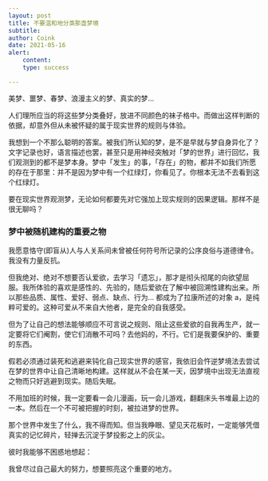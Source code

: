 ```yaml
---
layout: post
title: 不要温和地分类那盏梦境
subtitle: 
author: Coink
date: 2021-05-16
alert: 
    content: 
    type: success

---
```


美梦、噩梦、春梦、浪漫主义的梦、真实的梦...

人们理所应当的将这些梦分类叠好，放进不同颜色的袜子格中。而做出这样判断的依据，却意外但从未被怀疑的属于现实世界的规则与体验。

我想到一个不那么聪明的答案。被我们所认知的梦，是不是早就与梦自身异化了？文字记录也好，语言描述也罢，甚至只是用神经突触对「梦的世界」进行回忆，我们观测到的都不是梦本身。梦中「发生」的事，「存在」的物，都并不如我们所愿的存在于那里：并不是因为梦中有一个红绿灯，你看见了。你根本无法不去看到这个红绿灯。

要在现实世界观测梦，无论如何都要先对它强加上现实规则的因果逻辑。那样不是很无聊吗？

### 梦中被随机建构的重要之物

我愿意恪守(即盲从)人与人关系间未曾被任何符号所记录的公序良俗与道德律令。我没有力量反抗。

但我绝对、绝对不想要否认爱欲，去学习「遗忘」，那才是彻头彻尾的向欲望屈服。我所体验的喜欢是感性的、先验的，随后爱欲在了解中被回溯性建构出来。所以那些品质、属性、爱好、弱点、缺点、行为... 都成为了拉康所述的对象 a，是纯粹可爱的。这种可爱从不来自大他者，是完全的自我感受。

但为了让自己的想法能够顺应不可言说之规则、阻止这些爱欲的自我再生产，就一定要将它们阉割，使它们消散不可吗？去他妈的，不行。它们是我要保护的、重要的东西。

假若必须通过装死和逃避来钝化自己现实世界的感官，我依旧会忤逆梦境法去尝试在梦的世界中让自己清晰地构建。这样就从不会在某一天，因梦境中出现无法直视之物而只好逃避到现实。随后失眠。

不用加班的时候，我一定要看一会儿漫画，玩一会儿游戏，翻翻床头书堆最上边的一本。然后在一个不可被把握的时刻，被拉进梦的世界。

那个世界中发生了什么，我不得而知。但当我睁眼、望见天花板时，一定能够凭借真实的记忆碎片，轻掸去沉淀于梦投影之上的灰尘。

彼时我能够不困惑地想起：

我曾尽过自己最大的努力，想要照亮这个重要的地方。

